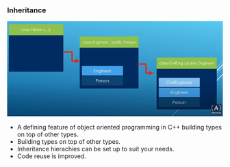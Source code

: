 ### Inheritance

![cap](./cap.png)

- A defining feature of object oriented programming in C++ building types on top of other types.
- Building types on top of other types.
- Inheritance hierachies can be set up to suit your needs.
- Code reuse is improved.